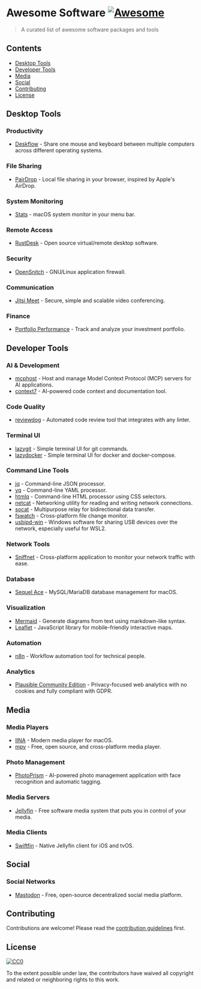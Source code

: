 # Awesome Software [![Awesome](https://awesome.re/badge.svg)](https://awesome.re)

> A curated list of awesome software packages and tools

## Contents

- [Desktop Tools](#desktop-tools)
- [Developer Tools](#developer-tools)
- [Media](#media)
- [Social](#social)
- [Contributing](#contributing)
- [License](#license)

## Desktop Tools

### Productivity

- [Deskflow](https://github.com/deskflow/deskflow) - Share one mouse and keyboard between multiple computers across different operating systems.

### File Sharing

- [PairDrop](https://github.com/schlagmichdoch/PairDrop) - Local file sharing in your browser, inspired by Apple's AirDrop.

### System Monitoring

- [Stats](https://github.com/exelban/stats) - macOS system monitor in your menu bar.

### Remote Access

- [RustDesk](https://github.com/rustdesk/rustdesk) - Open source virtual/remote desktop software.

### Security

- [OpenSnitch](https://github.com/evilsocket/opensnitch) - GNU/Linux application firewall.

### Communication

- [Jitsi Meet](https://github.com/jitsi/jitsi-meet) - Secure, simple and scalable video conferencing.

### Finance

- [Portfolio Performance](https://github.com/portfolio-performance/portfolio) - Track and analyze your investment portfolio.

## Developer Tools

### AI & Development

- [mcphost](https://github.com/QuantGeekDev/mcphost) - Host and manage Model Context Protocol (MCP) servers for AI applications.
- [context7](https://github.com/context7/context7) - AI-powered code context and documentation tool.

### Code Quality

- [reviewdog](https://github.com/reviewdog/reviewdog) - Automated code review tool that integrates with any linter.

### Terminal UI

- [lazygit](https://github.com/jesseduffield/lazygit) - Simple terminal UI for git commands.
- [lazydocker](https://github.com/jesseduffield/lazydocker) - Simple terminal UI for docker and docker-compose.

### Command Line Tools

- [jq](https://github.com/jqlang/jq) - Command-line JSON processor.
- [yq](https://github.com/mikefarah/yq) - Command-line YAML processor.
- [htmlq](https://github.com/mgdm/htmlq) - Command-line HTML processor using CSS selectors.
- [netcat](https://nc110.sourceforge.io/) - Networking utility for reading and writing network connections.
- [socat](http://www.dest-unreach.org/socat/) - Multipurpose relay for bidirectional data transfer.
- [fswatch](https://github.com/emcrisostomo/fswatch) - Cross-platform file change monitor.
- [usbipd-win](https://github.com/dorssel/usbipd-win) - Windows software for sharing USB devices over the network, especially useful for WSL2.

### Network Tools

- [Sniffnet](https://github.com/GyulyVGC/sniffnet) - Cross-platform application to monitor your network traffic with ease.

### Database

- [Sequel Ace](https://github.com/Sequel-Ace/Sequel-Ace) - MySQL/MariaDB database management for macOS.

### Visualization

- [Mermaid](https://github.com/mermaid-js/mermaid) - Generate diagrams from text using markdown-like syntax.
- [Leaflet](https://github.com/Leaflet/Leaflet) - JavaScript library for mobile-friendly interactive maps.

### Automation

- [n8n](https://github.com/n8n-io/n8n) - Workflow automation tool for technical people.

### Analytics

- [Plausible Community Edition](https://github.com/plausible/analytics) - Privacy-focused web analytics with no cookies and fully compliant with GDPR.

## Media

### Media Players

- [IINA](https://github.com/iina/iina) - Modern media player for macOS.
- [mpv](https://github.com/mpv-player/mpv) - Free, open source, and cross-platform media player.

### Photo Management

- [PhotoPrism](https://github.com/photoprism/photoprism) - AI-powered photo management application with face recognition and automatic tagging.

### Media Servers

- [Jellyfin](https://github.com/jellyfin/jellyfin) - Free software media system that puts you in control of your media.

### Media Clients

- [Swiftfin](https://github.com/jellyfin/Swiftfin) - Native Jellyfin client for iOS and tvOS.

## Social

### Social Networks

- [Mastodon](https://github.com/mastodon/mastodon) - Free, open-source decentralized social media platform.

## Contributing

Contributions are welcome! Please read the [contribution guidelines](CONTRIBUTING.md) first.

## License

[![CC0](https://mirrors.creativecommons.org/presskit/buttons/88x31/svg/cc-zero.svg)](https://creativecommons.org/publicdomain/zero/1.0)

To the extent possible under law, the contributors have waived all copyright and related or neighboring rights to this work.
